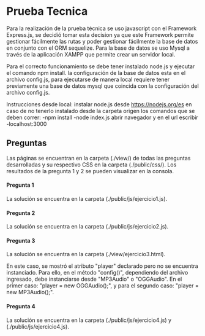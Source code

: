 
# Prueba Tecnica

Para la realización de la prueba técnica se uso javascript con el Framework Express.js, se decidió tomar esta decision ya que este Framework permite gestionar fácilmente las rutas y poder gestionar fácilmente la base de datos en conjunto con el ORM sequelize. Para la base de datos se uso Mysql a través de la aplicación XAMPP que permite crear un servidor local.

Para el correcto funcionamiento se debe tener instalado node.js y ejecutar el comando npm install. la configuración de la base de datos esta en el archivo config.js, para ejecutarse de manera local requiere tener previamente una base de datos mysql que coincida con la configuración del archivo config.js.

Instrucciones desde local:
instalar node.js desde https://nodejs.org/es en caso de no tenerlo instalado
desde la carpeta origen los comandos que se deben correr:
-npm install
-node index.js
abrir navegador y en el url escribir -localhost:3000






## Preguntas

Las páginas se encuentran en la carpeta (./view/) de todas las preguntas desarrolladas y su respectivo CSS en la carpeta (./public/css/). Los resultados de la pregunta 1 y 2 se pueden visualizar en la consola.

#### Pregunta 1

La solución se encuentra en la carpeta (./public/js/ejercicio1.js).
#### Pregunta 2

La solución se encuentra en la carpeta (./public/js/ejercicio2.js).
#### Pregunta 3

La solución se encuentra en la carpeta (./view/ejercicio3.html).

En este caso, se mostró el atributo "player" declarado pero no se encuentra instanciado. Para ello, en el método "config()", dependiendo del archivo ingresado, debe instanciarse desde "MP3Audio" o "OGGAudio". En el primer caso: "player = new OGGAudio();", y para el segundo caso: "player = new MP3Audio();".
#### Pregunta 4

La solución se encuentra en la carpeta (./public/js/ejercicio4.js) y (./public/js/ejercicio4.js).


